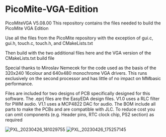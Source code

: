 # PicoMite-VGA-Edition

PicoMiteVGA V5.08.00
This repository contains the files needed to build the PicoMite VGA Edition

Use all the files from the PicoMite repository with the exception of 
gui.c, 
gui.h, 
touch.c, 
touch.h, 
and CMakeLists.txt

Then build with the two additional files here and the VGA version of the CMakeLists.txt build file

Special thanks to Miroslav Nemecek for the code used as the basis of the 320x240 16colour and 640x480 monochrome VGA drivers. This runs exclusively on the second processor and has little of no impact on MMbasic performance.

Files are included for two designs of PCB specifically designed for this software. The .eprj files are the EasyEDA design files.
V1.0 uses a RLC filter for PWM audio. V1.1 uses a MCP4822 DAC for audio. The BOM include all parts to make the PCBs and are compatible with JLC. To reduce cost you can omit components (e.g. Header pins, RTC clock chip, PS2 section) as required

![PXL_20230426_181029755](https://user-images.githubusercontent.com/54285187/234795671-35ec2c1f-d2b0-4265-9b78-d85fa980c096.jpg)
![PXL_20230426_175257145](https://user-images.githubusercontent.com/54285187/234795674-e09c1995-5ee5-46c5-a18f-c670e59a5d70.jpg)
